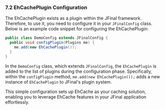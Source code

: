 ### 7.2 EhCachePlugin Configuration

The EhCachePlugin exists as a plugin within the JFinal framework. Therefore, to use it, you need to configure it in your `JFinalConfig` class. Below is an example code snippet for configuring the EhCachePlugin:

```java
public class DemoConfig extends JFinalConfig {
  public void configPlugin(Plugins me) {
    me.add(new EhCachePlugin());
  }
}
```

In the `DemoConfig` class, which extends `JFinalConfig`, the `EhCachePlugin` is added to the list of plugins during the configuration phase. Specifically, within the `configPlugin` method, `me.add(new EhCachePlugin());` adds a new instance of `EhCachePlugin` to JFinal's plugin system.

This simple configuration sets up EhCache as your caching solution, enabling you to leverage EhCache features in your JFinal application effortlessly.